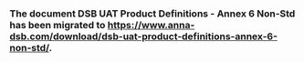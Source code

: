 ### The document DSB UAT Product Definitions - Annex 6 Non-Std has been migrated to https://www.anna-dsb.com/download/dsb-uat-product-definitions-annex-6-non-std/.
